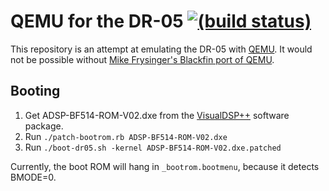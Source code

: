 # QEMU for the DR-05 [![(build status)](https://travis-ci.org/dr05-homebrew/qemu.png?branch=bfin)](https://travis-ci.org/dr05-homebrew/qemu)

This repository is an attempt at emulating the DR-05 with [QEMU]. It would not be
possible without [Mike Frysinger's Blackfin port of QEMU][bfin-qemu].

[QEMU]: http://wiki.qemu.org/Main_Page
[bfin-qemu]: https://github.com/vapier/qemu


## Booting

1. Get ADSP-BF514-ROM-V02.dxe from the [VisualDSP++] software package.
2. Run `./patch-bootrom.rb ADSP-BF514-ROM-V02.dxe`
3. Run `./boot-dr05.sh -kernel ADSP-BF514-ROM-V02.dxe.patched`

Currently, the boot ROM will hang in `_bootrom.bootmenu`, because it detects BMODE=0.

[VisualDSP++]: http://www.analog.com/en/design-center/processors-and-dsp/evaluation-and-development-software/vdsp-bf-sh-ts.html
